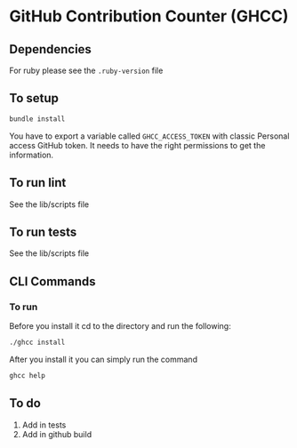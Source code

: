 # GitHub Contribution Counter (GHCC)
## Dependencies
For ruby please see the `.ruby-version` file
## To setup
```sh
bundle install
```
You have to export a variable called `GHCC_ACCESS_TOKEN` with classic Personal access GitHub token.
It needs to have the right permissions to get the information.

## To run lint
See the lib/scripts file

## To run tests
See the lib/scripts file

## CLI Commands
### To run
Before you install it cd to the directory and run the following: 
```sh
./ghcc install
```
After you install it you can simply run the command
```sh
ghcc help
```

## To do
1. Add in tests
2. Add in github build